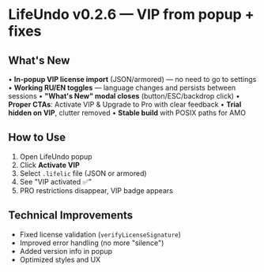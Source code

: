 # LifeUndo v0.2.6 — VIP from popup + fixes

## What's New

• **In-popup VIP license import** (JSON/armored) — no need to go to settings
• **Working RU/EN toggles** — language changes and persists between sessions
• **"What's New" modal closes** (button/ESC/backdrop click)
• **Proper CTAs**: Activate VIP & Upgrade to Pro with clear feedback
• **Trial hidden on VIP**, clutter removed
• **Stable build** with POSIX paths for AMO

## How to Use

1. Open LifeUndo popup
2. Click **Activate VIP**
3. Select `.lifelic` file (JSON or armored)
4. See "VIP activated ✅"
5. PRO restrictions disappear, VIP badge appears

## Technical Improvements

- Fixed license validation (`verifyLicenseSignature`)
- Improved error handling (no more "silence")
- Added version info in popup
- Optimized styles and UX



























